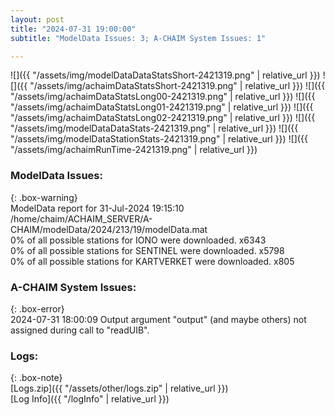 ```yaml
---
layout: post
title: "2024-07-31 19:00:00"
subtitle: "ModelData Issues: 3; A-CHAIM System Issues: 1"

---
```


![]({{ "/assets/img/modelDataDataStatsShort-2421319.png" | relative_url }})
![]({{ "/assets/img/achaimDataStatsShort-2421319.png" | relative_url }})
![]({{ "/assets/img/achaimDataStatsLong00-2421319.png" | relative_url }})
![]({{ "/assets/img/achaimDataStatsLong01-2421319.png" | relative_url }})
![]({{ "/assets/img/achaimDataStatsLong02-2421319.png" | relative_url }})
![]({{ "/assets/img/modelDataDataStats-2421319.png" | relative_url }})
![]({{ "/assets/img/modelDataStationStats-2421319.png" | relative_url }})
![]({{ "/assets/img/achaimRunTime-2421319.png" | relative_url }})


### ModelData Issues:  
  
{: .box-warning}  
 ModelData report for 31-Jul-2024 19:15:10   
 /home/chaim/ACHAIM_SERVER/A-CHAIM/modelData/2024/213/19/modelData.mat   
 0% of all possible stations for IONO were downloaded. x6343   
 0% of all possible stations for SENTINEL were downloaded. x5798   
 0% of all possible stations for KARTVERKET were downloaded. x805   
  
### A-CHAIM System Issues:  
  
{: .box-error}  
2024-07-31 18:00:09 Output argument "output" (and maybe others) not assigned during call to "readUIB".  

### Logs:  
  
{: .box-note}  
[Logs.zip]({{ "/assets/other/logs.zip" | relative_url }})  
[Log Info]({{ "/logInfo" | relative_url }})  
